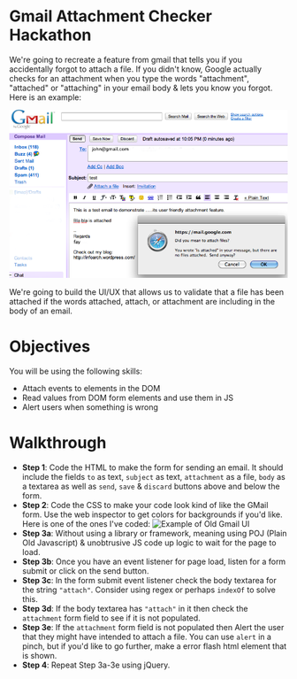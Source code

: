 # Gmail Attachment Checker Hackathon
We're going to recreate a feature from gmail that tells you if you accidentally forgot to attach a file. If you didn't know, Google actually checks for an attachment when you type the words "attachment", "attached" or "attaching" in your email body & lets you know you forgot. Here is an example:

![Gmail Attachment Check](./gmail_old.png)

We're going to build the UI/UX that allows us to validate that a file has been attached if the words attached, attach, or attachment are including in the body of an email.

# Objectives
You will be using the following skills:
- Attach events to elements in the DOM
- Read values from DOM form elements and use them in JS
- Alert users when something is wrong

# Walkthrough
- __Step 1__: Code the HTML to make the form for sending an email. It should include the fields `to` as text, `subject` as text, `attachment` as a file, `body` as a textarea as well as `send`, `save` & `discard` buttons above and below the form.
-  __Step 2__: Code the CSS to make your code look kind of like the GMail form. Use the web inspector to get colors for backgrounds if you'd like. Here is one of the ones I've coded: ![Example of Old Gmail UI](https://s3.amazonaws.com/f.cl.ly/items/0r1C2P1P2t3E3N1A1d1c/Screen%20Shot%202016-06-30%20at%206.32.33%20PM.png?v=28ecddfc)
-  __Step 3a__: Without using a library or framework, meaning using POJ (Plain Old Javascript) & unobtrusive JS code up logic to wait for the page to load. 
-  __Step 3b__: Once you have an event listener for page load, listen for a form submit or click on the send button.
-  __Step 3c__: In the form submit event listener check the body textarea for the string `"attach"`. Consider using regex or perhaps `indexOf` to solve this.
-  __Step 3d__: If the body textarea has `"attach"` in it then check the `attachment` form field to see if it is not populated.
-  __Step 3e__: If the `attachment` form field is not populated then Alert the user that they might have intended to attach a file. You can use `alert` in a pinch, but if you'd like to go further, make a error flash html element that is shown.
-  __Step 4__: Repeat Step 3a-3e using jQuery.
